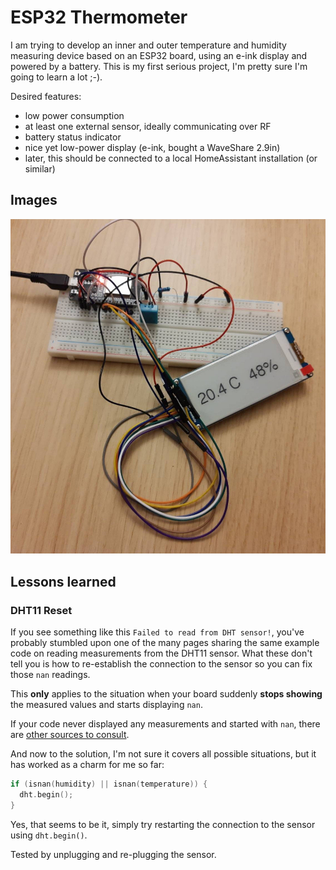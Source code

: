 # ESP32 Thermometer

I am trying to develop an inner and outer temperature and humidity measuring device
based on an ESP32 board, using an e-ink display and powered by a battery. This is
my first serious project, I'm pretty sure I'm going to learn a lot ;-).

Desired features:
* low power consumption
* at least one external sensor, ideally communicating over RF
* battery status indicator
* nice yet low-power display (e-ink, bought a WaveShare 2.9in)
* later, this should be connected to a local HomeAssistant installation (or similar)

## Images

![Work in Progress](images/wip.jpeg)

## Lessons learned

### DHT11 Reset

If you see something like this `Failed to read from DHT sensor!`, you've probably
stumbled upon one of the many pages sharing the same example code on reading
measurements from the DHT11 sensor. What these don't tell you is how to re-establish
the connection to the sensor so you can fix those `nan` readings. 

This **only** applies to the situation when your board suddenly **stops showing**
the measured values and starts displaying `nan`.

If your code never displayed any measurements and started with `nan`, there are
[other sources to consult](https://randomnerdtutorials.com/solved-dht11-dht22-failed-to-read-from-dht-sensor/).

And now to the solution, I'm not sure it covers all possible situations, but it
has worked as a charm for me so far:

```C
if (isnan(humidity) || isnan(temperature)) {
  dht.begin();
}
```

Yes, that seems to be it, simply try restarting the connection to the sensor using
`dht.begin()`.

Tested by unplugging and re-plugging the sensor.
